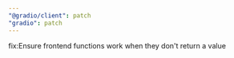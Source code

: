 ```yaml
---
"@gradio/client": patch
"gradio": patch
---
```


fix:Ensure frontend functions work when they don't return a value
